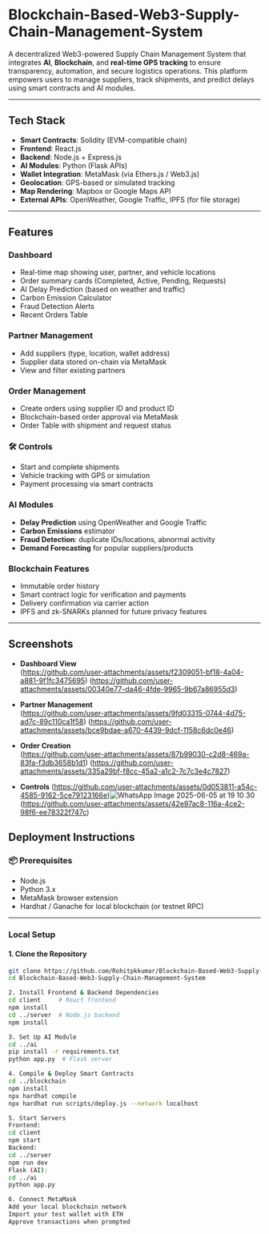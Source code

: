 # Blockchain-Based-Web3-Supply-Chain-Management-System

A decentralized Web3-powered Supply Chain Management System that integrates **AI**, **Blockchain**, and **real-time GPS tracking** to ensure transparency, automation, and secure logistics operations. This platform empowers users to manage suppliers, track shipments, and predict delays using smart contracts and AI modules.

---

## Tech Stack

- **Smart Contracts**: Solidity (EVM-compatible chain)
- **Frontend**: React.js  
- **Backend**: Node.js + Express.js  
- **AI Modules**: Python (Flask APIs)  
- **Wallet Integration**: MetaMask (via Ethers.js / Web3.js)  
- **Geolocation**: GPS-based or simulated tracking  
- **Map Rendering**: Mapbox or Google Maps API  
- **External APIs**: OpenWeather, Google Traffic, IPFS (for file storage)

---

## Features

### Dashboard
- Real-time map showing user, partner, and vehicle locations
- Order summary cards (Completed, Active, Pending, Requests)
- AI Delay Prediction (based on weather and traffic)
- Carbon Emission Calculator
- Fraud Detection Alerts
- Recent Orders Table

### Partner Management
- Add suppliers (type, location, wallet address)
- Supplier data stored on-chain via MetaMask
- View and filter existing partners

### Order Management
- Create orders using supplier ID and product ID
- Blockchain-based order approval via MetaMask
- Order Table with shipment and request status

### 🛠️ Controls
- Start and complete shipments
- Vehicle tracking with GPS or simulation
- Payment processing via smart contracts

### AI Modules
- **Delay Prediction** using OpenWeather and Google Traffic
- **Carbon Emissions** estimator
- **Fraud Detection**: duplicate IDs/locations, abnormal activity
- **Demand Forecasting** for popular suppliers/products

### Blockchain Features
- Immutable order history
- Smart contract logic for verification and payments
- Delivery confirmation via carrier action
- IPFS and zk-SNARKs planned for future privacy features

---

## Screenshots

- **Dashboard View**  
(https://github.com/user-attachments/assets/f2309051-bf18-4a04-a881-9f1fc3475695)
(https://github.com/user-attachments/assets/00340e77-da46-4fde-9965-9b67a86955d3)


- **Partner Management**  
(https://github.com/user-attachments/assets/9fd03315-0744-4d75-ad7c-89c110ca1f58)
(https://github.com/user-attachments/assets/bce9bdae-a670-4439-9dcf-1158c6dc0e46)


- **Order Creation**  
(https://github.com/user-attachments/assets/87b99030-c2d8-469a-83fa-f3db3658b1d1)
(https://github.com/user-attachments/assets/335a29bf-f8cc-45a2-a1c2-7c7c3e4c7827)


- **Controls**
(https://github.com/user-attachments/assets/0d053811-a54c-4585-9162-5ce79123166e)![WhatsApp Image 2025-06-05 at 19 10 30](https://github.com/user-attachments/assets/42ee3615-17b2-4a29-aeac-a2621932befc)
(https://github.com/user-attachments/assets/42e97ac8-116a-4ce2-98f6-ee78322f747c)



## Deployment Instructions

### 📦 Prerequisites

- Node.js
- Python 3.x
- MetaMask browser extension
- Hardhat / Ganache for local blockchain (or testnet RPC)

---

### Local Setup

#### 1. Clone the Repository
```bash
git clone https://github.com/Rohitpkkumar/Blockchain-Based-Web3-Supply-Chain-Management-System.git
cd Blockchain-Based-Web3-Supply-Chain-Management-System

2. Install Frontend & Backend Dependencies
cd client     # React frontend
npm install
cd ../server  # Node.js backend
npm install

3. Set Up AI Module
cd ../ai
pip install -r requirements.txt
python app.py  # Flask server

4. Compile & Deploy Smart Contracts
cd ../blockchain
npm install
npx hardhat compile
npx hardhat run scripts/deploy.js --network localhost

5. Start Servers
Frontend:
cd client
npm start
Backend:
cd ../server
npm run dev
Flask (AI):
cd ../ai
python app.py

6. Connect MetaMask
Add your local blockchain network
Import your test wallet with ETH
Approve transactions when prompted
